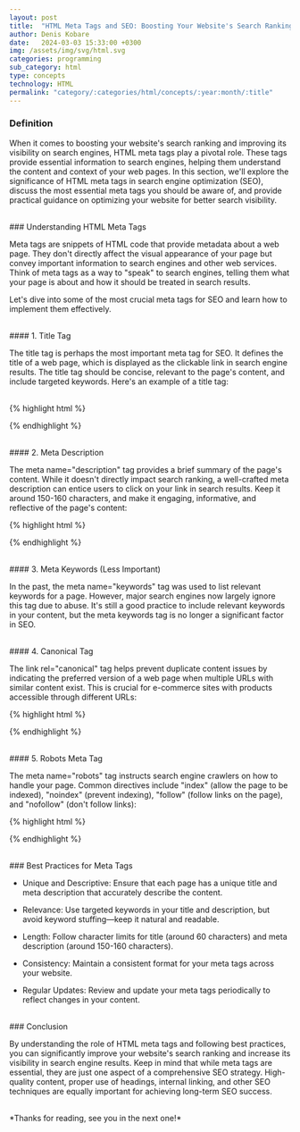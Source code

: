 ```yaml
---
layout: post
title:  "HTML Meta Tags and SEO: Boosting Your Website's Search Ranking"
author: Denis Kobare
date:   2024-03-03 15:33:00 +0300
img: /assets/img/svg/html.svg
categories: programming
sub_category: html
type: concepts
technology: HTML
permalink: "category/:categories/html/concepts/:year:month/:title"
---
```


### Definition

When it comes to boosting your website's search ranking and improving its 
visibility on search engines, HTML meta tags play a pivotal role. These tags 
provide essential information to search engines, helping them understand the 
content and context of your web pages. In this section, we'll explore the 
significance of HTML meta tags in search engine optimization (SEO), discuss the 
most essential meta tags you should be aware of, and provide practical guidance 
on optimizing your website for better search visibility.



<br>
### Understanding HTML Meta Tags

Meta tags are snippets of HTML code that provide metadata about a web page. They 
don't directly affect the visual appearance of your page but convey important 
information to search engines and other web services. Think of meta tags as a 
way to "speak" to search engines, telling them what your page is about and how 
it should be treated in search results.

Let's dive into some of the most crucial meta tags for SEO and learn how to 
implement them effectively.

<br>
#### 1. Title Tag

The <span class="badge">title</span> tag is perhaps the most important meta tag 
for SEO. It defines the title of a web page, which is displayed as the clickable 
link in search engine results. The title tag should be concise, relevant to the 
page's content, and include targeted keywords. Here's an example of a title tag:

<br>
{% highlight html %}

<title>Best Tips for Organic Gardening - YourGardenHub</title>

{% endhighlight %}



<br>
#### 2. Meta Description

The <span class="badge">meta name="description"</span> tag provides a brief 
summary of the page's content. While it doesn't directly impact search ranking, 
a well-crafted meta description can entice users to click on your link in search 
results. Keep it around 150-160 characters, and make it engaging, informative, 
and reflective of the page's content:

{% highlight html %}

<meta name="description" content="Discover expert tips for organic gardening, 
from soil preparation to pest control. Create a thriving garden naturally.">

{% endhighlight %}

<br>
#### 3. Meta Keywords (Less Important)

In the past, the <span class="badge">meta name="keywords"</span> tag was used to 
list relevant keywords for a page. However, major search engines now largely 
ignore this tag due to abuse. It's still a good practice to include relevant 
keywords in your content, but the meta keywords tag is no longer a significant 
factor in SEO.



<br>
#### 4. Canonical Tag

The <span class="badge">link rel="canonical"</span> tag helps prevent duplicate 
content issues by indicating the preferred version of a web page when multiple 
URLs with similar content exist. This is crucial for e-commerce sites with 
products accessible through different URLs:

{% highlight html %}

<link rel="canonical" href="https://www.yourgardenhub.com/tips/organic-gardening">

{% endhighlight %}


<br>
#### 5. Robots Meta Tag

The <span class="badge">meta name="robots"</span> tag instructs search engine 
crawlers on how to handle your page. Common directives include "index" (allow 
the page to be indexed), "noindex" (prevent indexing), "follow" (follow links on 
the page), and "nofollow" (don't follow links):

{% highlight html %}

<meta name="robots" content="index,follow">

{% endhighlight %}



<br>
### Best Practices for Meta Tags

- Unique and Descriptive: Ensure that each page has a unique title and meta 
description that accurately describe the content.

- Relevance: Use targeted keywords in your title and description, but avoid 
keyword stuffing—keep it natural and readable.

- Length: Follow character limits for title (around 60 characters) and meta 
description (around 150-160 characters).

- Consistency: Maintain a consistent format for your meta tags across your 
website.

- Regular Updates: Review and update your meta tags periodically to reflect 
changes in your content.




<br>
### Conclusion

By understanding the role of HTML meta tags and following best practices, you 
can significantly improve your website's search ranking and increase its 
visibility in search engine results. Keep in mind that while meta tags are 
essential, they are just one aspect of a comprehensive SEO strategy. 
High-quality content, proper use of headings, internal linking, and other SEO 
techniques are equally important for achieving long-term SEO success.



<br>
*Thanks for reading, see you in the next one!*
